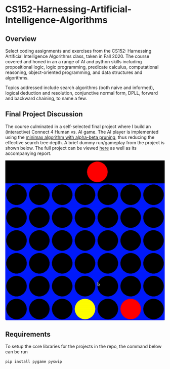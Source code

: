 # CS152-Harnessing-Artificial-Intelligence-Algorithms

Overview
------------
Select coding assignments and exercises from the CS152: Harnessing Artificial Intelligence Algorithms class, taken in Fall 2020. The course covered and honed in an a range of AI and python skills including propositional logic, logic programming, predicate calculus, computational reasoning, object-oriented programming, and data structures and algorithms.

Topics addressed include search algorithms (both naive and informed), logical deduction and resolution, conjunctive normal form, DPLL, forward and backward chaining, to name a few. 

Final Project Discussion
------------
The course culminated in a self-selected final project where I build an (interactive) Connect 4 Human vs. AI game. The AI player is implemented using the [minimax algorithm with alpha-beta pruning](https://en.wikipedia.org/wiki/Alpha%E2%80%93beta_pruning#Improvements_over_native_minimax), thus reducing the effective search tree depth. A brief dummy run/gameplay from the project is shown below. The full project can be viewed [here](https://github.com/KoredeAkande/CS152-Harnessing-Artificial-Intelligence-Algorithms/blob/main/Final%20Project:%20Interactive%20Connect%204%20Game/Pygame%20Connect%204%20Implementation.ipynb) as well as its accompanying report.

![Connect 4 Gameplay](https://github.com/KoredeAkande/CS152-Harnessing-Artificial-Intelligence-Algorithms/blob/main/Final%20Project:%20Interactive%20Connect%204%20Game/connect4.gif)

Requirements
------------
To setup the core libraries for the projects in the repo, the command below can be run
```
pip install pygame pyswip 
```


